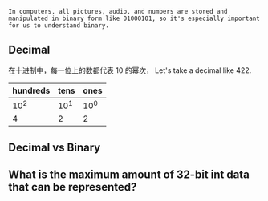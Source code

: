 	In computers, all pictures, audio, and numbers are stored and manipulated in binary form like 01000101, so it's especially important for us to understand binary.
## Decimal

在十进制中，每一位上的数都代表 10 的幂次， Let's take a decimal like 422.

| hundreds    | tens    | ones    |
| ------- | ------- | ------- |
| $10^2$  | $10^1$  | $10^0$  |
| $4$   |  $2$  |  $2$  |


## Decimal vs Binary



## What is the maximum amount of 32-bit int data that can be represented?